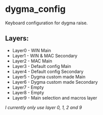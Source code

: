 # dygma_config
Keyboard configuration for dygma raise.

## Layers:
* Layer0 - WIN Main
* Layer1 - WIN & MAC Secondary
* Layer2 - MAC Main
* Layer3 - Default config Main
* Layer4 - Default config Secondary
* Layer5 - Dygma custom made Main
* Layer6 - Dygma custom made Secondary
* Layer7 - Empty
* Layer8 - Empty
* Layer9 - Main selection and macros layer

_I currently only use layer 0, 1, 2 and 9_